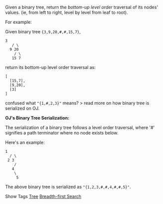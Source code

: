 Given a binary tree, return the _bottom-up level order_ traversal of its nodes' values. (ie, from left to right, level by level from leaf to root).

For example:  
 Given binary tree `{3,9,20,#,#,15,7}`,

    3
       / \
      9 20
        / \
       15 7

return its bottom-up level order traversal as:

    [
      [15,7],
      [9,20],
      [3]
    ]

confused what `"{1,#,2,3}"` means? > read more on how binary tree is serialized on OJ.

  
  
**OJ's Binary Tree Serialization:**

The serialization of a binary tree follows a level order traversal, where '#' signifies a path terminator where no node exists below.

Here's an example:

    1
      / \
     2 3
        /
       4
        \
         5

 The above binary tree is serialized as `"{1,2,3,#,#,4,#,#,5}"`.  

Show Tags
 [Tree](/tag/tree/) [Breadth-first Search](/tag/breadth-first-search/)

